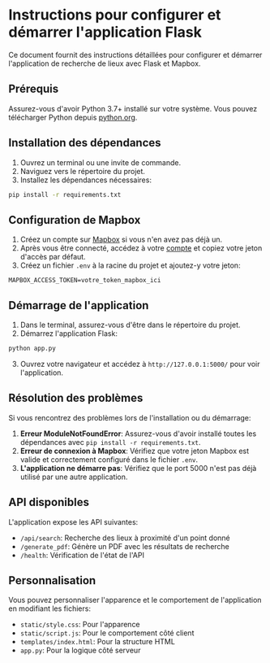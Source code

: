 
# Instructions pour configurer et démarrer l'application Flask

Ce document fournit des instructions détaillées pour configurer et démarrer l'application de recherche de lieux avec Flask et Mapbox.

## Prérequis

Assurez-vous d'avoir Python 3.7+ installé sur votre système. Vous pouvez télécharger Python depuis [python.org](https://www.python.org/downloads/).

## Installation des dépendances

1. Ouvrez un terminal ou une invite de commande.
2. Naviguez vers le répertoire du projet.
3. Installez les dépendances nécessaires:

```bash
pip install -r requirements.txt
```

## Configuration de Mapbox

1. Créez un compte sur [Mapbox](https://www.mapbox.com/) si vous n'en avez pas déjà un.
2. Après vous être connecté, accédez à votre [compte](https://account.mapbox.com/) et copiez votre jeton d'accès par défaut.
3. Créez un fichier `.env` à la racine du projet et ajoutez-y votre jeton:

```
MAPBOX_ACCESS_TOKEN=votre_token_mapbox_ici
```

## Démarrage de l'application

1. Dans le terminal, assurez-vous d'être dans le répertoire du projet.
2. Démarrez l'application Flask:

```bash
python app.py
```

3. Ouvrez votre navigateur et accédez à `http://127.0.0.1:5000/` pour voir l'application.

## Résolution des problèmes

Si vous rencontrez des problèmes lors de l'installation ou du démarrage:

1. **Erreur ModuleNotFoundError**: Assurez-vous d'avoir installé toutes les dépendances avec `pip install -r requirements.txt`.
2. **Erreur de connexion à Mapbox**: Vérifiez que votre jeton Mapbox est valide et correctement configuré dans le fichier `.env`.
3. **L'application ne démarre pas**: Vérifiez que le port 5000 n'est pas déjà utilisé par une autre application.

## API disponibles

L'application expose les API suivantes:

- `/api/search`: Recherche des lieux à proximité d'un point donné
- `/generate_pdf`: Génère un PDF avec les résultats de recherche
- `/health`: Vérification de l'état de l'API

## Personnalisation

Vous pouvez personnaliser l'apparence et le comportement de l'application en modifiant les fichiers:

- `static/style.css`: Pour l'apparence
- `static/script.js`: Pour le comportement côté client
- `templates/index.html`: Pour la structure HTML
- `app.py`: Pour la logique côté serveur
